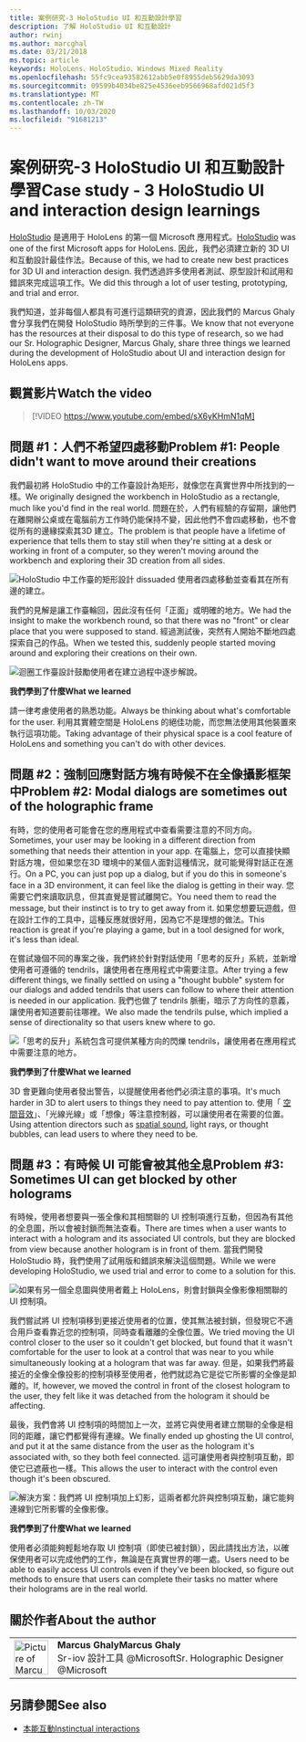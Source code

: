 ```yaml
---
title: 案例研究-3 HoloStudio UI 和互動設計學習
description: 了解 HoloStudio UI 和互動設計
author: rwinj
ms.author: marcghal
ms.date: 03/21/2018
ms.topic: article
keywords: HoloLens、HoloStudio、Windows Mixed Reality
ms.openlocfilehash: 55fc9cea93582612abb5e0f8955deb5629da3093
ms.sourcegitcommit: 09599b4034be825e4536eeb9566968afd021d5f3
ms.translationtype: MT
ms.contentlocale: zh-TW
ms.lasthandoff: 10/03/2020
ms.locfileid: "91681213"
---
```

# <a name="case-study---3-holostudio-ui-and-interaction-design-learnings"></a><span data-ttu-id="9ef61-104">案例研究-3 HoloStudio UI 和互動設計學習</span><span class="sxs-lookup"><span data-stu-id="9ef61-104">Case study - 3 HoloStudio UI and interaction design learnings</span></span>

<span data-ttu-id="9ef61-105">[HoloStudio](https://www.youtube.com/watch?v=BRIJG0x_We8) 是適用于 HoloLens 的第一個 Microsoft 應用程式。</span><span class="sxs-lookup"><span data-stu-id="9ef61-105">[HoloStudio](https://www.youtube.com/watch?v=BRIJG0x_We8) was one of the first Microsoft apps for HoloLens.</span></span> <span data-ttu-id="9ef61-106">因此，我們必須建立新的 3D UI 和互動設計最佳作法。</span><span class="sxs-lookup"><span data-stu-id="9ef61-106">Because of this, we had to create new best practices for 3D UI and interaction design.</span></span> <span data-ttu-id="9ef61-107">我們透過許多使用者測試、原型設計和試用和錯誤來完成這項工作。</span><span class="sxs-lookup"><span data-stu-id="9ef61-107">We did this through a lot of user testing, prototyping, and trial and error.</span></span>

<span data-ttu-id="9ef61-108">我們知道，並非每個人都具有可進行這類研究的資源，因此我們的 Marcus Ghaly 會分享我們在開發 HoloStudio 時所學到的三件事。</span><span class="sxs-lookup"><span data-stu-id="9ef61-108">We know that not everyone has the resources at their disposal to do this type of research, so we had our Sr. Holographic Designer, Marcus Ghaly, share three things we learned during the development of HoloStudio about UI and interaction design for HoloLens apps.</span></span>

## <a name="watch-the-video"></a><span data-ttu-id="9ef61-109">觀賞影片</span><span class="sxs-lookup"><span data-stu-id="9ef61-109">Watch the video</span></span>

>[!VIDEO https://www.youtube.com/embed/sX6yKHmN1qM]

## <a name="problem-1-people-didnt-want-to-move-around-their-creations"></a><span data-ttu-id="9ef61-110">問題 #1：人們不希望四處移動</span><span class="sxs-lookup"><span data-stu-id="9ef61-110">Problem #1: People didn't want to move around their creations</span></span>

<span data-ttu-id="9ef61-111">我們最初將 HoloStudio 中的工作臺設計為矩形，就像您在真實世界中所找到的一樣。</span><span class="sxs-lookup"><span data-stu-id="9ef61-111">We originally designed the workbench in HoloStudio as a rectangle, much like you'd find in the real world.</span></span> <span data-ttu-id="9ef61-112">問題在於，人們有經驗的存留期，讓他們在離開辦公桌或在電腦前方工作時仍能保持不變，因此他們不會四處移動，也不會從所有的邊緣探索其3D 建立。</span><span class="sxs-lookup"><span data-stu-id="9ef61-112">The problem is that people have a lifetime of experience that tells them to stay still when they're sitting at a desk or working in front of a computer, so they weren't moving around the workbench and exploring their 3D creation from all sides.</span></span>

![HoloStudio 中工作臺的矩形設計 dissuaded 使用者四處移動並查看其在所有邊的建立。](images/rectangular-workbench-500px.jpg)

<span data-ttu-id="9ef61-114">我們的見解是讓工作臺輪回，因此沒有任何「正面」或明確的地方。</span><span class="sxs-lookup"><span data-stu-id="9ef61-114">We had the insight to make the workbench round, so that there was no "front" or clear place that you were supposed to stand.</span></span> <span data-ttu-id="9ef61-115">經過測試後，突然有人開始不斷地四處探索自己的作品。</span><span class="sxs-lookup"><span data-stu-id="9ef61-115">When we tested this, suddenly people started moving around and exploring their creations on their own.</span></span>

![迴圈工作臺設計鼓勵使用者在建立過程中逐步解說。](images/circular-workbench-500px.jpg)

<span data-ttu-id="9ef61-117">**我們學到了什麼**</span><span class="sxs-lookup"><span data-stu-id="9ef61-117">**What we learned**</span></span>

<span data-ttu-id="9ef61-118">請一律考慮使用者的熟悉功能。</span><span class="sxs-lookup"><span data-stu-id="9ef61-118">Always be thinking about what's comfortable for the user.</span></span> <span data-ttu-id="9ef61-119">利用其實體空間是 HoloLens 的絕佳功能，而您無法使用其他裝置來執行這項功能。</span><span class="sxs-lookup"><span data-stu-id="9ef61-119">Taking advantage of their physical space is a cool feature of HoloLens and something you can't do with other devices.</span></span>

## <a name="problem-2-modal-dialogs-are-sometimes-out-of-the-holographic-frame"></a><span data-ttu-id="9ef61-120">問題 #2：強制回應對話方塊有時候不在全像攝影框架中</span><span class="sxs-lookup"><span data-stu-id="9ef61-120">Problem #2: Modal dialogs are sometimes out of the holographic frame</span></span>

<span data-ttu-id="9ef61-121">有時，您的使用者可能會在您的應用程式中查看需要注意的不同方向。</span><span class="sxs-lookup"><span data-stu-id="9ef61-121">Sometimes, your user may be looking in a different direction from something that needs their attention in your app.</span></span> <span data-ttu-id="9ef61-122">在電腦上，您可以直接快顯對話方塊，但如果您在3D 環境中的某個人面對這種情況，就可能覺得對話正在進行。</span><span class="sxs-lookup"><span data-stu-id="9ef61-122">On a PC, you can just pop up a dialog, but if you do this in someone's face in a 3D environment, it can feel like the dialog is getting in their way.</span></span> <span data-ttu-id="9ef61-123">您需要它們來讀取訊息，但其直覺是嘗試離開它。</span><span class="sxs-lookup"><span data-stu-id="9ef61-123">You need them to read the message, but their instinct is to try to get away from it.</span></span> <span data-ttu-id="9ef61-124">如果您想要玩遊戲，但在設計工作的工具中，這種反應就很好用，因為它不是理想的做法。</span><span class="sxs-lookup"><span data-stu-id="9ef61-124">This reaction is great if you're playing a game, but in a tool designed for work, it's less than ideal.</span></span>

<span data-ttu-id="9ef61-125">在嘗試幾個不同的專案之後，我們終於針對對話使用「思考的反升」系統，並新增使用者可遵循的 tendrils，讓使用者在應用程式中需要注意。</span><span class="sxs-lookup"><span data-stu-id="9ef61-125">After trying a few different things, we finally settled on using a "thought bubble" system for our dialogs and added tendrils that users can follow to where their attention is needed in our application.</span></span> <span data-ttu-id="9ef61-126">我們也做了 tendrils 脈衝，暗示了方向性的意義，讓使用者知道要前往哪裡。</span><span class="sxs-lookup"><span data-stu-id="9ef61-126">We also made the tendrils pulse, which implied a sense of directionality so that users knew where to go.</span></span>

![「思考的反升」系統包含可提供某種方向的閃爍 tendrils，讓使用者在應用程式中需要注意的地方。](images/thought-bubble-500px.jpg)

<span data-ttu-id="9ef61-128">**我們學到了什麼**</span><span class="sxs-lookup"><span data-stu-id="9ef61-128">**What we learned**</span></span>

<span data-ttu-id="9ef61-129">3D 會更難向使用者發出警告，以提醒使用者他們必須注意的事項。</span><span class="sxs-lookup"><span data-stu-id="9ef61-129">It's much harder in 3D to alert users to things they need to pay attention to.</span></span> <span data-ttu-id="9ef61-130">使用「 [空間音效](../design/spatial-sound.md)」、「光線光線」或「想像」等注意控制器，可以讓使用者在需要的位置。</span><span class="sxs-lookup"><span data-stu-id="9ef61-130">Using attention directors such as [spatial sound](../design/spatial-sound.md), light rays, or thought bubbles, can lead users to where they need to be.</span></span>

## <a name="problem-3-sometimes-ui-can-get-blocked-by-other-holograms"></a><span data-ttu-id="9ef61-131">問題 #3：有時候 UI 可能會被其他全息</span><span class="sxs-lookup"><span data-stu-id="9ef61-131">Problem #3: Sometimes UI can get blocked by other holograms</span></span>

<span data-ttu-id="9ef61-132">有時候，使用者想要與一張全像和其相關聯的 UI 控制項進行互動，但因為有其他的全息圖，所以會被封鎖而無法查看。</span><span class="sxs-lookup"><span data-stu-id="9ef61-132">There are times when a user wants to interact with a hologram and its associated UI controls, but they are blocked from view because another hologram is in front of them.</span></span> <span data-ttu-id="9ef61-133">當我們開發 HoloStudio 時，我們使用了試用版和錯誤來解決這個問題。</span><span class="sxs-lookup"><span data-stu-id="9ef61-133">While we were developing HoloStudio, we used trial and error to come to a solution for this.</span></span>

![如果有另一個全息圖與使用者戴上 HoloLens，則會封鎖與全像影像相關聯的 UI 控制項。](images/ui-blocked-500px.jpg)

<span data-ttu-id="9ef61-135">我們嘗試將 UI 控制項移到更接近使用者的位置，使其無法被封鎖，但發現它不適合用戶查看靠近您的控制項，同時查看離離的全像位置。</span><span class="sxs-lookup"><span data-stu-id="9ef61-135">We tried moving the UI control closer to the user so it couldn't get blocked, but found that it wasn't comfortable for the user to look at a control that was near to you while simultaneously looking at a hologram that was far away.</span></span> <span data-ttu-id="9ef61-136">但是，如果我們將最接近的全像全像投影的控制項移至使用者，他們就認為它是從它所影響的全像是卸離的。</span><span class="sxs-lookup"><span data-stu-id="9ef61-136">If, however, we moved the control in front of the closest hologram to the user, they felt like it was detached from the hologram it should be affecting.</span></span>

<span data-ttu-id="9ef61-137">最後，我們會將 UI 控制項的時間加上一次，並將它與使用者建立關聯的全像是相同的距離，讓它們都覺得有連線。</span><span class="sxs-lookup"><span data-stu-id="9ef61-137">We finally ended up ghosting the UI control, and put it at the same distance from the user as the hologram it's associated with, so they both feel connected.</span></span> <span data-ttu-id="9ef61-138">這可讓使用者與控制項互動，即使它已遮蔽也一樣。</span><span class="sxs-lookup"><span data-stu-id="9ef61-138">This allows the user to interact with the control even though it's been obscured.</span></span>

![解決方案：我們將 UI 控制項加上幻影，這兩者都允許與控制項互動，讓它能夠連線到它所影響的全像影像。](images/ghosting-ui-500px.jpg)

<span data-ttu-id="9ef61-140">**我們學到了什麼**</span><span class="sxs-lookup"><span data-stu-id="9ef61-140">**What we learned**</span></span>

<span data-ttu-id="9ef61-141">使用者必須能夠輕鬆地存取 UI 控制項（即使已被封鎖），因此請找出方法，以確保使用者可以完成他們的工作，無論是在真實世界的哪一處。</span><span class="sxs-lookup"><span data-stu-id="9ef61-141">Users need to be able to easily access UI controls even if they've been blocked, so figure out methods to ensure that users can complete their tasks no matter where their holograms are in the real world.</span></span>

## <a name="about-the-author"></a><span data-ttu-id="9ef61-142">關於作者</span><span class="sxs-lookup"><span data-stu-id="9ef61-142">About the author</span></span>

<table style="border-collapse:collapse">
<tr>
<td style="border-style: none" width="60"><img alt="Picture of Marcus Ghaly" width="60" height="60" src="images/marcus-ghaly-200px.jpg"></td>
<td style="border-style: none"><span data-ttu-id="9ef61-143"><b>Marcus Ghaly</b></span><span class="sxs-lookup"><span data-stu-id="9ef61-143"><b>Marcus Ghaly</b></span></span><br><span data-ttu-id="9ef61-144">Sr-iov 設計工具 @Microsoft</span><span class="sxs-lookup"><span data-stu-id="9ef61-144">Sr. Holographic Designer @Microsoft</span></span></td>
</tr>
</table>

## <a name="see-also"></a><span data-ttu-id="9ef61-145">另請參閱</span><span class="sxs-lookup"><span data-stu-id="9ef61-145">See also</span></span>
* [<span data-ttu-id="9ef61-146">本能互動</span><span class="sxs-lookup"><span data-stu-id="9ef61-146">Instinctual interactions</span></span>](../design/interaction-fundamentals.md)
